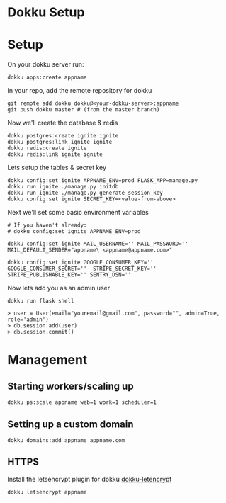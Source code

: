 # Dokku Setup

# Setup

On your dokku server run:

`dokku apps:create appname`

In your repo, add the remote repository for dokku

```
git remote add dokku dokku@<your-dokku-server>:appname
git push dokku master # (from the master branch)
```

Now we'll create the database & redis

```
dokku postgres:create ignite ignite
dokku postgres:link ignite ignite
dokku redis:create ignite
dokku redis:link ignite ignite
```

Lets setup the tables & secret key
```
dokku config:set ignite APPNAME_ENV=prod FLASK_APP=manage.py
dokku run ignite ./manage.py initdb
dokku run ignite ./manage.py generate_session_key
dokku config:set ignite SECRET_KEY=<value-from-above>
```

Next we'll set some basic environment variables

```
# If you haven't already:
# dokku config:set ignite APPNAME_ENV=prod

dokku config:set ignite MAIL_USERNAME='' MAIL_PASSWORD='' MAIL_DEFAULT_SENDER="appname\ <appname@appname.com>"

dokku config:set ignite GOOGLE_CONSUMER_KEY='' GOOGLE_CONSUMER_SECRET=''  STRIPE_SECRET_KEY='' STRIPE_PUBLISHABLE_KEY='' SENTRY_DSN=''
```

Now lets add you as an admin user

```
dokku run flask shell

> user = User(email="youremail@gmail.com", password="", admin=True, role='admin')
> db.session.add(user)
> db.session.commit()
```

# Management

## Starting workers/scaling up

`dokku ps:scale appname web=1 work=1 scheduler=1`

## Setting up a custom domain

`dokku domains:add appname appname.com`

## HTTPS

Install the letsencrypt plugin for dokku [dokku-letencrypt](https://github.com/dokku/dokku-letsencrypt)

`dokku letsencrypt appname`

